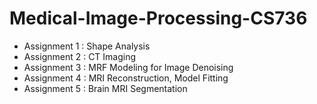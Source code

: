 # Medical-Image-Processing-CS736

* Assignment 1 : Shape Analysis
* Assignment 2 : CT Imaging
* Assignment 3 : MRF Modeling for Image Denoising
* Assignment 4 : MRI Reconstruction, Model Fitting
* Assignment 5 : Brain MRI Segmentation
 
